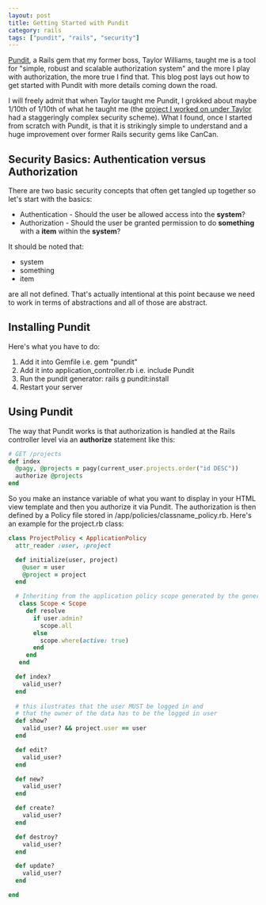 ```yaml
---
layout: post
title: Getting Started with Pundit
category: rails
tags: ["pundit", "rails", "security"]
---
```

[Pundit](https://github.com/varvet/pundit), a Rails gem that my former boss, Taylor Williams, taught me is a tool for "simple, robust and scalable authorization system" and the more I play with authorization, the more true I find that.  This blog post lays out how to get started with Pundit with more details coming down the road.

I will freely admit that when Taylor taught me Pundit, I grokked about maybe 1/10th of 1/10th of what he taught me (the [project I worked on under Taylor](https://www.seaseducation.com/attain-info/) had a staggeringly complex security scheme).  What I found, once I started from scratch with Pundit, is that it is strikingly simple to understand and a huge improvement over former Rails security gems like CanCan.

## Security Basics: Authentication versus Authorization

There are two basic security concepts that often get tangled up together so let's start with the basics:

* Authentication - Should the user be allowed access into the **system**?
* Authorization - Should the user be granted permission to do **something** with a **item** within the **system**?

It should be noted that:

* system
* something
* item

are all not defined.  That's actually intentional at this point because we need to work in terms of abstractions and all of those are abstract.

## Installing Pundit

Here's what you have to do:

1. Add it into Gemfile i.e. gem "pundit"
2. Add it into application_controller.rb i.e. include Pundit
3. Run the pundit generator: rails g pundit:install
4. Restart your server

## Using Pundit

The way that Pundit works is that authorization is handled at the Rails controller level via an **authorize** statement like this:

```ruby
# GET /projects
def index
  @pagy, @projects = pagy(current_user.projects.order("id DESC"))
  authorize @projects
end
```

So you make an instance variable of what you want to display in your HTML view template and then you authorize it via Pundit.  The authorization is then defined by a Policy file stored in /app/policies/classname_policy.rb.  Here's an example for the project.rb class:

```ruby
class ProjectPolicy < ApplicationPolicy
  attr_reader :user, :project

  def initialize(user, project)
    @user = user
    @project = project
  end

  # Inheriting from the application policy scope generated by the generator
   class Scope < Scope
     def resolve
       if user.admin?
         scope.all
       else
         scope.where(active: true)
       end
     end
   end

  def index?
    valid_user?
  end
  
  # this ilustrates that the user MUST be logged in and 
  # that the owner of the data has to be the logged in user
  def show?
    valid_user? && project.user == user
  end

  def edit?
    valid_user?
  end

  def new?
    valid_user?
  end

  def create?
    valid_user?
  end

  def destroy?
    valid_user?
  end

  def update?
    valid_user?
  end

end
```